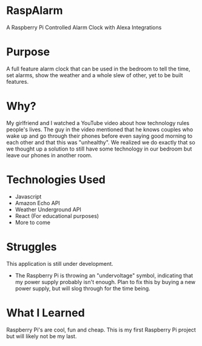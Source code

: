 # RaspAlarm
A Raspberry Pi Controlled Alarm Clock with Alexa Integrations

# Purpose
A full feature alarm clock that can be used in the bedroom to tell the time, set alarms, show the weather and a whole slew of other, yet to be built features. 

# Why?
My girlfriend and I watched a YouTube video about how technology rules people's lives. The guy in the video mentioned that he knows couples who wake up and go through their phones before even saying good morning to each other and that this was "unhealthy". We realized we do exactly that so we thought up a solution to still have some technology in our bedroom but leave our phones in another room. 

# Technologies Used
- Javascript
- Amazon Echo API
- Weather Underground API
- React (For educational purposes)
- More to come

# Struggles
This application is still under development.
- The Raspberry Pi is throwing an "undervoltage" symbol, indicating that my power supply probably isn't enough. Plan to fix this by buying a new power supply, but will slog through for the time being. 

# What I Learned
Raspberry Pi's are cool, fun and cheap. This is my first Raspberry Pi project but will likely not be my last. 
